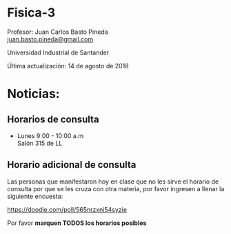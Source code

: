 # Fisica-3

Profesor: Juan Carlos Basto Pineda  
juan.basto.pineda@gmail.com

Universidad Industrial de Santander

Última actualización: 14 de agosto de 2018

# Noticias:

## Horarios de consulta

* Lunes 9:00 - 10:00 a.m  
Salón 315 de LL

## Horario adicional de consulta
Las personas que manifestaron hoy en clase que no les sirve el horario de consulta
por que se les cruza con otra materia, por favor ingresen a llenar la siguiente encuesta:  

<https://doodle.com/poll/565nrzxni54syzie>

Por favor **marquen TODOS los horarios posibles**



